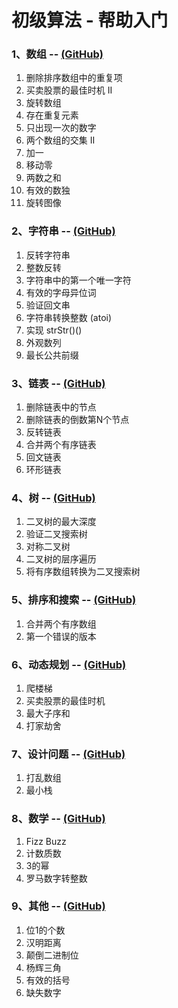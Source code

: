 # 初级算法 - 帮助入门

### 1、数组 -- [(GitHub)](https://github.com/GYQ-LQ/quinn-leetcode/tree/master/01-algorithm-basic/1-Array)

01. 删除排序数组中的重复项
02. 买卖股票的最佳时机 II
03. 旋转数组
04. 存在重复元素
05. 只出现一次的数字
06. 两个数组的交集 II
07. 加一
08. 移动零
09. 两数之和
10. 有效的数独
11. 旋转图像

### 2、字符串 -- [(GitHub)](https://github.com/GYQ-LQ/quinn-leetcode/tree/master/01-algorithm-basic/2-String)

01. 反转字符串
02. 整数反转
03. 字符串中的第一个唯一字符
04. 有效的字母异位词
05. 验证回文串
6. 字符串转换整数 (atoi)
07. 实现 strStr()()
08. 外观数列
09. 最长公共前缀

### 3、链表 -- [(GitHub)](https://github.com/GYQ-LQ/quinn-leetcode/tree/master/01-algorithm-basic/3-LinkedList)

01. 删除链表中的节点
02. 删除链表的倒数第N个节点
03. 反转链表
04. 合并两个有序链表
05. 回文链表
06. 环形链表

### 4、树 -- [(GitHub)](https://github.com/GYQ-LQ/quinn-leetcode/tree/master/01-algorithm-basic/4-Tree)

01. 二叉树的最大深度
02. 验证二叉搜索树
03. 对称二叉树
04. 二叉树的层序遍历
05. 将有序数组转换为二叉搜索树

### 5、排序和搜索 -- [(GitHub)](https://github.com/GYQ-LQ/quinn-leetcode/tree/master/01-algorithm-basic/5-Sort&Search)

01. 合并两个有序数组
02. 第一个错误的版本

### 6、动态规划 -- [(GitHub)](https://github.com/GYQ-LQ/quinn-leetcode/tree/master/01-algorithm-basic/6-DynamicProgram)

01. 爬楼梯
02. 买卖股票的最佳时机
03. 最大子序和
04. 打家劫舍

### 7、设计问题 -- [(GitHub)](https://github.com/GYQ-LQ/quinn-leetcode/tree/master/01-algorithm-basic/7-DesignIssues)

01. 打乱数组
02. 最小栈

### 8、数学 -- [(GitHub)](https://github.com/GYQ-LQ/quinn-leetcode/tree/master/01-algorithm-basic/8-Math)

01. Fizz Buzz
02. 计数质数
03. 3的幂
04. 罗马数字转整数

### 9、其他 -- [(GitHub)](https://github.com/GYQ-LQ/quinn-leetcode/tree/master/01-algorithm-basic/9-Other)

01. 位1的个数
02. 汉明距离
03. 颠倒二进制位
04. 杨辉三角
05. 有效的括号
06. 缺失数字
